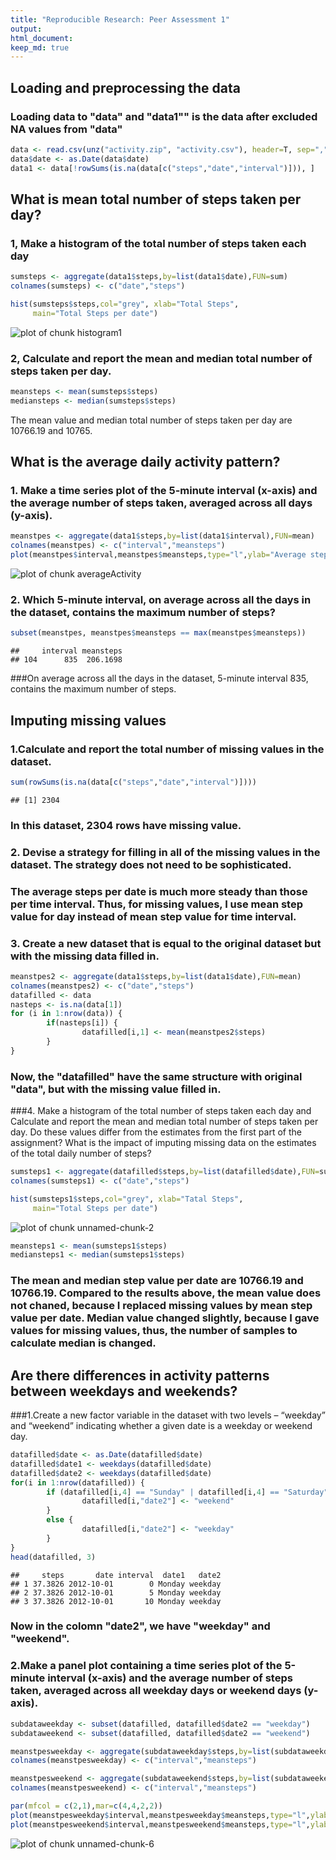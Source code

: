 ```yaml
---
title: "Reproducible Research: Peer Assessment 1"
output: 
html_document:
keep_md: true
---
```



## Loading and preprocessing the data
### Loading data to "data" and "data1"" is the data after excluded NA values from "data"    


```r
data <- read.csv(unz("activity.zip", "activity.csv"), header=T, sep=",")
data$date <- as.Date(data$date)
data1 <- data[!rowSums(is.na(data[c("steps","date","interval")])), ]
```

## What is mean total number of steps taken per day?
### 1, Make a histogram of the total number of steps taken each day


```r
sumsteps <- aggregate(data1$steps,by=list(data1$date),FUN=sum)
colnames(sumsteps) <- c("date","steps")

hist(sumsteps$steps,col="grey", xlab="Total Steps",
     main="Total Steps per date")
```

![plot of chunk histogram1](figure/histogram1-1.png) 

### 2, Calculate and report the mean and median total number of steps taken per day.

```r
meansteps <- mean(sumsteps$steps)
mediansteps <- median(sumsteps$steps)
```
The mean value and median total number of steps taken per day are 10766.19 and 10765.

## What is the average daily activity pattern?
### 1. Make a time series plot of the 5-minute interval (x-axis) and the average number of steps taken, averaged across all days (y-axis).


```r
meanstpes <- aggregate(data1$steps,by=list(data1$interval),FUN=mean)
colnames(meanstpes) <- c("interval","meansteps")
plot(meanstpes$interval,meanstpes$meansteps,type="l",ylab="Average steps", xlab="Time interval")
```

![plot of chunk averageActivity](figure/averageActivity-1.png) 
### 2. Which 5-minute interval, on average across all the days in the dataset, contains the maximum number of steps?

```r
subset(meanstpes, meanstpes$meansteps == max(meanstpes$meansteps))
```

```
##     interval meansteps
## 104      835  206.1698
```
###On average across all the days in the dataset, 5-minute interval 835, contains the maximum number of steps.

## Imputing missing values
### 1.Calculate and report the total number of missing values in the dataset.

```r
sum(rowSums(is.na(data[c("steps","date","interval")])))
```

```
## [1] 2304
```
### In this dataset, 2304 rows have missing value. 

### 2. Devise a strategy for filling in all of the missing values in the dataset. The strategy does not need to be sophisticated.

### The average steps per date is much more steady than those per time interval. Thus, for missing values, I use mean step value for day instead of mean step value for time interval. 

### 3. Create a new dataset that is equal to the original dataset but with the missing data filled in.

```r
meanstpes2 <- aggregate(data1$steps,by=list(data1$date),FUN=mean)
colnames(meanstpes2) <- c("date","steps")
datafilled <- data
nasteps <- is.na(data[1])
for (i in 1:nrow(data)) {
        if(nasteps[i]) {
                datafilled[i,1] <- mean(meanstpes2$steps) 
        }
}
```

### Now, the "datafilled" have the same structure with original "data", but with the missing value filled in. 
###4. Make a histogram of the total number of steps taken each day and Calculate and report the mean and median total number of steps taken per day. Do these values differ from the estimates from the first part of the assignment? What is the impact of imputing missing data on the estimates of the total daily number of steps?

```r
sumsteps1 <- aggregate(datafilled$steps,by=list(datafilled$date),FUN=sum)
colnames(sumsteps1) <- c("date","steps")

hist(sumsteps1$steps,col="grey", xlab="Tatal Steps",
     main="Total Steps per date")
```

![plot of chunk unnamed-chunk-2](figure/unnamed-chunk-2-1.png) 


```r
meansteps1 <- mean(sumsteps1$steps)
mediansteps1 <- median(sumsteps1$steps)
```
### The mean and median step value per date are 10766.19 and 10766.19. Compared to the results above, the mean value does not chaned, because I replaced missing values by mean step value per date. Median value changed slightly, because I gave values for missing values, thus, the number of samples to calculate median is changed. 

## Are there differences in activity patterns between weekdays and weekends?
###1.Create a new factor variable in the dataset with two levels – “weekday” and “weekend” indicating whether a given date is a weekday or weekend day.

```r
datafilled$date <- as.Date(datafilled$date)
datafilled$date1 <- weekdays(datafilled$date)
datafilled$date2 <- weekdays(datafilled$date)
for(i in 1:nrow(datafilled)) {
        if (datafilled[i,4] == "Sunday" | datafilled[i,4] == "Saturday") {
                datafilled[i,"date2"] <- "weekend"    
        }
        else {
                datafilled[i,"date2"] <- "weekday" 
        }
}
head(datafilled, 3)
```

```
##     steps       date interval  date1   date2
## 1 37.3826 2012-10-01        0 Monday weekday
## 2 37.3826 2012-10-01        5 Monday weekday
## 3 37.3826 2012-10-01       10 Monday weekday
```
### Now in the colomn "date2", we have "weekday" and "weekend".
### 2.Make a panel plot containing a time series plot of the 5-minute interval (x-axis) and the average number of steps taken, averaged across all weekday days or weekend days (y-axis). 

```r
subdataweekday <- subset(datafilled, datafilled$date2 == "weekday")
subdataweekend <- subset(datafilled, datafilled$date2 == "weekend")

meanstpesweekday <- aggregate(subdataweekday$steps,by=list(subdataweekday$interval),FUN=mean)
colnames(meanstpesweekday) <- c("interval","meansteps")

meanstpesweekend <- aggregate(subdataweekend$steps,by=list(subdataweekend$interval),FUN=mean)
colnames(meanstpesweekend) <- c("interval","meansteps")
```


```r
par(mfcol = c(2,1),mar=c(4,4,2,2))
plot(meanstpesweekday$interval,meanstpesweekday$meansteps,type="l",ylab="Numbers of steps", xlab="Time interval",main="weekday")
plot(meanstpesweekend$interval,meanstpesweekend$meansteps,type="l",ylab=" Number of steps", xlab="Time interval",main="weekend")
```

![plot of chunk unnamed-chunk-6](figure/unnamed-chunk-6-1.png) 
